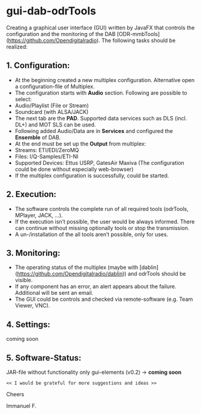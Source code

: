 # gui-dab-odrTools

Creating a graphical user interface (GUI) written by JavaFX that controls the configuration and the monitoring of the DAB [ODR-mmbTools] (https://github.com/Opendigitalradio). The following tasks should be realized:

## 1. Configuration:
* At the beginning created a new multiplex configuration. Alternative open a configuration-file of Multiplex.
* The configuration starts with **Audio** section. Following are possible to select: 
 * Audio/Playlist (File or Stream)
 * Soundcard (with ALSA/JACK)
* The next tab are the **PAD**. Supported data services such as DLS (incl. DL+) and MOT SLS can be used.	
* Following added Audio/Data are in **Services** and configured the **Ensemble** of DAB. 
* At the end must be set up the **Output** from multiplex:
 * Streams: ETI/EDI/ZeroMQ
 * Files: I/Q-Samples/ETI-NI 
 * Supported Devices: Ettus USRP, GatesAir Maxiva (The configuration could be done without especially web-browser)
* If the multiplex configuration is successfully, could be started.

## 2. Execution:
* The software controls the complete run of all required tools (odrTools, MPlayer, JACK, ...).
* If the execution isn’t possible, the user would be always informed. There can continue without missing optionally tools or stop the transmission.
* A un-/installation of the all tools aren’t possible, only for uses.

## 3. Monitoring:
* The operating status of the multiplex (maybe with [dablin] (https://github.com/Opendigitalradio/dablin)) and odrTools should be visible.
* If any component has an error, an alert appears about the failure. Additional will be sent an email.
* The GUI could be controls and checked via remote-software (e.g. Team Viewer, VNC).

## 4. Settings:
coming soon

## 5. Software-Status:
JAR-file without functionality only gui-elements (v0.2) -> **coming soon**
    
    << I would be grateful for more suggestions and ideas >>
 
Cheers 

Immanuel F.
